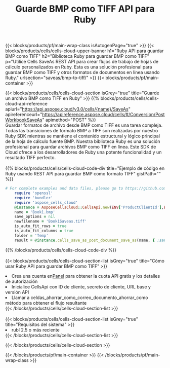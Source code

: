 ﻿---
title:  Guarde BMP como TIFF API para Ruby
description:  API y SDK en la nube para Microsoft Excel y OpenOffice Calc. Convierta la hoja de cálculo a otro archivo de formato.
url: /sv/ruby/saveas/bmp-to-tiff/
---
{{< blocks/products/pf/main-wrap-class isAutogenPage="true" >}}
{{< blocks/products/cells/cells-cloud-upper-banner h1="Ruby API para guardar BMP como TIFF" h2="Biblioteca Ruby para guardar BMP como TIFF" p="Utilice Cells SaveAs REST API para crear flujos de trabajo de hojas de cálculo personalizados en Ruby. Esta es una solución profesional para guardar BMP como TIFF y otros formatos de documentos en línea usando Ruby." urlsection="saveas/bmp-to-tiff/" >}}
{{< blocks/products/pf/main-container >}}

{{< blocks/products/cells/cells-cloud-section isGrey="true" title="Guarde un archivo BMP como TIFF en Ruby" >}}
{{% blocks/products/cells/cells-cloud-api-reference apiurl="https://api.aspose.cloud/v3.0/cells/{name}/SaveAs" apireferenceurl="https://apireference.aspose.cloud/cells/#/Conversion/PostWorkbookSaveAs" apimethod="POST" %}}
<br/>
Guardar formatos de archivo desde BMP como TIFF es una tarea compleja. Todas las transiciones de formato BMP a TIFF son realizadas por nuestro Ruby SDK mientras se mantiene el contenido estructural y lógico principal de la hoja de cálculo fuente BMP. Nuestra biblioteca Ruby es una solución profesional para guardar archivos BMP como TIFF en línea. Este SDK de Cloud ofrece a los desarrolladores de Ruby una potente funcionalidad y un resultado TIFF perfecto.
<br/>
<br/>
{{% blocks/products/cells/cells-cloud-code-div title="Ejemplo de código en Ruby usando REST API para guardar BMP como formato TIFF" gistPath="" %}}
  
```ruby
# For complete examples and data files, please go to https://github.com/aspose-cells-cloud/aspose-cells-cloud-ruby/
    require 'openssl'
    require 'bundler'
    require 'aspose_cells_cloud'
    @instance = AsposeCellsCloud::CellsApi.new(ENV['ProductClientId'],ENV['ProductClientSecret'])
    name = 'Book1.bmp'
    save_options = nil
    newfilename = 'Book1Saveas.tiff'
    is_auto_fit_rows = true
    is_auto_fit_columns = true
    folder = 'Temp'
    result = @instance.cells_save_as_post_document_save_as(name, { :save_options=>save_options, :newfilename=>(folder+"/"+newfilename), :is_auto_fit_rows=>is_auto_fit_rows, :is_auto_fit_columns=>is_auto_fit_columns, :folder=>folder})
```
  
{{% /blocks/products/cells/cells-cloud-code-div %}}
<br/>
<br/>
{{< blocks/products/cells/cells-cloud-section-list isGrey="true" title="Cómo usar Ruby API para guardar BMP como TIFF" >}}
<li> Crea una cuenta en<a href="https://dashboard.aspose.cloud/">Panel</a> para obtener la cuota API gratis y los detalles de autorización</li>
<li>Inicialice CellsApi con ID de cliente, secreto de cliente, URL base y versión API</li>
<li>Llamar a celdas_ahorrar_como_correo_documento_ahorrar_como método para obtener el flujo resultante</li>
{{< /blocks/products/cells/cells-cloud-section-list >}}
<br/>
<br/>
{{< blocks/products/cells/cells-cloud-section-list isGrey="true" title="Requisitos del sistema" >}}
<li>rubí 2.5 o más reciente</li>
{{< /blocks/products/cells/cells-cloud-section-list >}}

{{< /blocks/products/cells/cells-cloud-section >}}

{{< /blocks/products/pf/main-container >}}
{{< /blocks/products/pf/main-wrap-class >}}
